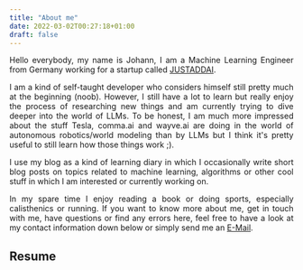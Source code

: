 ```yaml
---
title: "About me"
date: 2022-03-02T00:27:18+01:00
draft: false
---
```


<p align="justify">
Hello everybody, my name is Johann, I am a Machine Learning Engineer from Germany working for a startup called <a href="https://www.justadd.ai/en/">JUSTADDAI</a>.  
</p>
<p align="justify">
I am a kind of self-taught developer who considers himself still pretty much at the beginning (noob). However, I still have a lot to learn but really enjoy the process of researching new things and am currently trying to dive deeper into the world of LLMs. To be honest, I am much more impressed about the stuff Tesla, comma.ai and wayve.ai are doing in the world of autonomous robotics/world modeling than by LLMs but I think it's pretty useful to still learn how those things work ;). 
</p>
<p align="justify">
I use my blog as a kind of learning diary in which I occasionally write short blog posts on topics related to machine learning, algorithms or other cool stuff in which I am interested or currently working on. 
</p>
<p align="justify">
In my spare time I enjoy reading a book or doing sports, especially calisthenics or running. If you want to know more about me, get in touch with me, have questions or find any errors here, feel free to have a look at my contact information down below or simply send me an <a href="mailto:johann.gerberding@gmail.com">E-Mail</a>.
</p>

## Resume

<object data="/pdfs/resume-johann-gerberding.pdf" width="100%" height="1000" type='application/pdf'>
</object>